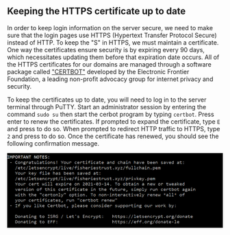 ## Keeping the HTTPS certificate up to date

In order to keep login information on the server secure, we need to make sure that the login pages use HTTPS (Hypertext Transfer Protocol Secure) instead of HTTP. To keep the "S" in HTTPS, we must maintain a certificate. One way the certificates ensure security is by expiring every 90 days, which necessitates updating them before that expiration date occurs. All of the HTTPS certificates for our domains are managed through a software package called ["CERTBOT"](https://certbot.eff.org/) developed by the Electronic Frontier Foundation, a leading non-profit advocacy group for internet privacy and security.  

To keep the certificates up to date, you will need to log in to the server terminal through PuTTY. Start an administrator session by entering the command `sudo su` then start the cerbot program by typing `certbot`. Press enter to renew the certificates. If prompted to expand the certificate, type `E` and press <Enter> to do so. When prompted to redirect HTTP traffic to HTTPS, type `2` and press <Enter> to do so. Once the certificate has renewed, you should see the following confirmation message.
  
![certbot_screenshot.png](/SupportingFiles/CERTBOT-confirmation.PNG)
